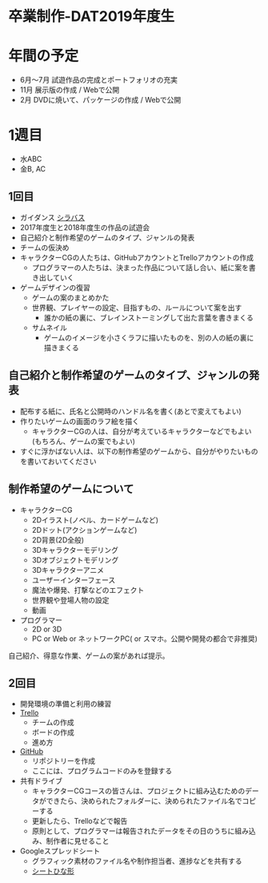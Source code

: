 # 卒業制作-DAT2019年度生

# 年間の予定
- 6月～7月 試遊作品の完成とポートフォリオの充実
- 11月 展示版の作成 / Webで公開
- 2月 DVDに焼いて、パッケージの作成 / Webで公開

# 1週目
- 水ABC
- 金B, AC

## 1回目
- ガイダンス [シラバス](https://1drv.ms/x/s!Anf4PowESFUjg_to0KzjF6rMyHSnRQ?e=8VnPAU)
- 2017年度生と2018年度生の作品の試遊会
- 自己紹介と制作希望のゲームのタイプ、ジャンルの発表
- チームの仮決め
- キャラクターCGの人たちは、GitHubアカウントとTrelloアカウントの作成
  - プログラマーの人たちは、決まった作品について話し合い、紙に案を書き出していく
- ゲームデザインの復習
  - ゲームの案のまとめかた
  - 世界観、プレイヤーの設定、目指すもの、ルールについて案を出す
    - 誰かの紙の裏に、ブレインストーミングして出た言葉を書きまくる
  - サムネイル
    - ゲームのイメージを小さくラフに描いたものを、別の人の紙の裏に描きまくる

## 自己紹介と制作希望のゲームのタイプ、ジャンルの発表
- 配布する紙に、氏名と公開時のハンドル名を書く(あとで変えてもよい)
- 作りたいゲームの画面のラフ絵を描く
  - キャラクターCGの人は、自分が考えているキャラクターなどでもよい(もちろん、ゲームの案でもよい)
- すぐに浮かばない人は、以下の制作希望のゲームから、自分がやりたいものを書いておいてください

## 制作希望のゲームについて
- キャラクターCG
  - 2Dイラスト(ノベル、カードゲームなど)
  - 2Dドット(アクションゲームなど)
  - 2D背景(2D全般)
  - 3Dキャラクターモデリング
  - 3Dオブジェクトモデリング
  - 3Dキャラクターアニメ
  - ユーザーインターフェース
  - 魔法や爆発、打撃などのエフェクト
  - 世界観や登場人物の設定
  - 動画
- プログラマー
  - 2D or 3D
  - PC or Web or ネットワークPC( or スマホ。公開や開発の都合で非推奨)

自己紹介、得意な作業、ゲームの案があれば提示。

## 2回目
- 開発環境の準備と利用の練習
- [Trello](https://trello.com)
  - チームの作成
  - ボードの作成
  - 進め方
- [GitHub](https://github.com)
  - リポジトリーを作成
  - ここには、プログラムコードのみを登録する
- 共有ドライブ
  - キャラクターCGコースの皆さんは、プロジェクトに組み込むためのデータができたら、決められたフォルダーに、決められたファイル名でコピーする
  - 更新したら、Trelloなどで報告
  - 原則として、プログラマーは報告されたデータをその日のうちに組み込み、制作者に見せること
- Googleスプレッドシート
  - グラフィック素材のファイル名や制作担当者、進捗などを共有する
  - [シートひな形](https://docs.google.com/spreadsheets/d/1MV--pg9RYgMXMCftDIoX7AJAxXn95eMiCc0f8-SL5U8/)

  

